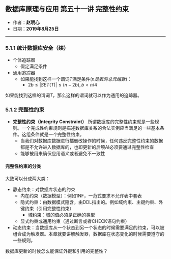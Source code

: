 ## 数据库原理与应用 第五十一讲 完整性约束

- 作者：**赵明心**
- 日期：**2019年8月25日**

---

### **5.1.1 统计数据库安全（续）**

- 个体追踪器
  - 假定满足条件
- 通用追踪器
  - 如果能找到这样一个谓词$T$满足条件($n是表的总元组数$)：
    - $2b\le |SET(T)| \le (n-2b), b<n/4$


如果能找到这样的谓词$T$，那么这样的谓词就可以作为通用的追踪器。


### **5.1.2 完整性约束**

- **完整性约束（Integrity Constraint）**
所谓数据库的完整性约束就是一些规则。一个完成性约束规则是描述数据库关系的合法实例应当满足的一些基本条件。这组条件就是一个完整性约束。
  - 当我们对数据库数据进行插删改操作的时候，任何违反完整性约束的数据都是不允许进入数据库的，也即更新的后项AI必须要通过完整性检查
  - 能够被用来确保应用语义或者避免不一致性

#### **完整性约束的分类**

大致可以分成两大类：
- 静态约束：对数据库状态的约束
  - 内在约束（数据模型）：例如1NF，一范式要求不允许表中套表
  - 隐式约束：由数据模式隐含，由DDL指出的。例如域约束、主键约束、外键约束（引用完整性约束）
    - 域约束：域的值必须是正确的类型
  - 显式约束或通用约束（通过断言或者CHECK语句约束）
- 动态约束：当数据库从一个状态到另一个状态的时候需要满足的约束，可以被组合成为触发器。本章就要讲解触发器，数据库在状态变化的时候需要遵守的一些规则。

数据库更新的时候怎么能保证外键和引用的完整性？

